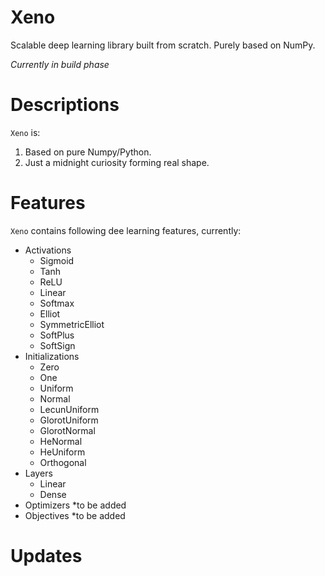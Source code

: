 # Xeno

Scalable deep learning library built from scratch. Purely based on NumPy.

*Currently in build phase*

Descriptions
============

``Xeno`` is:

1. Based on pure Numpy/Python.
2. Just a midnight curiosity forming real shape.

Features
============
``Xeno`` contains following dee learning features, currently:
* Activations
    * Sigmoid
    * Tanh
    * ReLU
    * Linear
    * Softmax
    * Elliot
    * SymmetricElliot
    * SoftPlus
    * SoftSign
* Initializations
    * Zero
    * One
    * Uniform
    * Normal
    * LecunUniform
    * GlorotUniform
    * GlorotNormal
    * HeNormal
    * HeUniform
    * Orthogonal
* Layers
    * Linear
    * Dense
* Optimizers
    *to be added
* Objectives
    *to be added  
    

Updates
============

